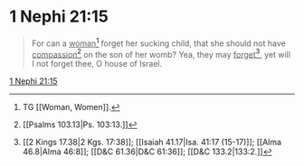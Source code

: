# 1 Nephi 21:15

> For can a <u>woman</u>[^a] forget her sucking child, that she should not have <u>compassion</u>[^b] on the son of her womb? Yea, they may <u>forget</u>[^c], yet will I not forget thee, O house of Israel.

[1 Nephi 21:15](https://www.churchofjesuschrist.org/study/scriptures/bofm/1-ne/21?lang=eng&id=p15#p15)


[^a]: TG [[Woman, Women]].
[^b]: [[Psalms 103.13|Ps. 103:13.]]
[^c]: [[2 Kings 17.38|2 Kgs. 17:38]]; [[Isaiah 41.17|Isa. 41:17 (15-17)]]; [[Alma 46.8|Alma 46:8]]; [[D&C 61.36|D&C 61:36]]; [[D&C 133.2|133:2.]]
